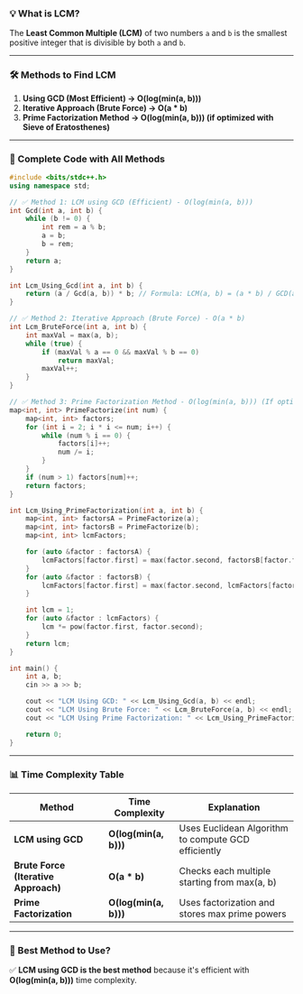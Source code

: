 ### **💡 What is LCM?**
The **Least Common Multiple (LCM)** of two numbers `a` and `b` is the smallest positive integer that is divisible by both `a` and `b`.

---

### **🛠 Methods to Find LCM**
1. **Using GCD (Most Efficient) → O(log(min(a, b)))**
2. **Iterative Approach (Brute Force) → O(a * b)**
3. **Prime Factorization Method → O(log(min(a, b))) (if optimized with Sieve of Eratosthenes)**

---

### **🔹 Complete Code with All Methods**
```cpp
#include <bits/stdc++.h>
using namespace std;

// ✅ Method 1: LCM using GCD (Efficient) - O(log(min(a, b)))
int Gcd(int a, int b) {
    while (b != 0) {
        int rem = a % b;
        a = b;
        b = rem;
    }
    return a;
}

int Lcm_Using_Gcd(int a, int b) {
    return (a / Gcd(a, b)) * b; // Formula: LCM(a, b) = (a * b) / GCD(a, b)
}

// ✅ Method 2: Iterative Approach (Brute Force) - O(a * b)
int Lcm_BruteForce(int a, int b) {
    int maxVal = max(a, b);
    while (true) {
        if (maxVal % a == 0 && maxVal % b == 0)
            return maxVal;
        maxVal++;
    }
}

// ✅ Method 3: Prime Factorization Method - O(log(min(a, b))) (If optimized using Sieve)
map<int, int> PrimeFactorize(int num) {
    map<int, int> factors;
    for (int i = 2; i * i <= num; i++) {
        while (num % i == 0) {
            factors[i]++;
            num /= i;
        }
    }
    if (num > 1) factors[num]++;
    return factors;
}

int Lcm_Using_PrimeFactorization(int a, int b) {
    map<int, int> factorsA = PrimeFactorize(a);
    map<int, int> factorsB = PrimeFactorize(b);
    map<int, int> lcmFactors;

    for (auto &factor : factorsA) {
        lcmFactors[factor.first] = max(factor.second, factorsB[factor.first]);
    }
    for (auto &factor : factorsB) {
        lcmFactors[factor.first] = max(factor.second, lcmFactors[factor.first]);
    }

    int lcm = 1;
    for (auto &factor : lcmFactors) {
        lcm *= pow(factor.first, factor.second);
    }
    return lcm;
}

int main() {
    int a, b;
    cin >> a >> b;

    cout << "LCM Using GCD: " << Lcm_Using_Gcd(a, b) << endl;
    cout << "LCM Using Brute Force: " << Lcm_BruteForce(a, b) << endl;
    cout << "LCM Using Prime Factorization: " << Lcm_Using_PrimeFactorization(a, b) << endl;

    return 0;
}
```

---

### **📊 Time Complexity Table**
| Method | Time Complexity | Explanation |
|--------|----------------|-------------|
| **LCM using GCD** | **O(log(min(a, b)))** | Uses Euclidean Algorithm to compute GCD efficiently |
| **Brute Force (Iterative Approach)** | **O(a * b)** | Checks each multiple starting from max(a, b) |
| **Prime Factorization** | **O(log(min(a, b)))** | Uses factorization and stores max prime powers |

---

### **🚀 Best Method to Use?**
✅ **LCM using GCD is the best method** because it's efficient with **O(log(min(a, b)))** time complexity.

